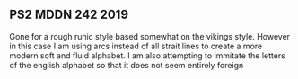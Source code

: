 ## PS2 MDDN 242 2019

Gone for a rough runic style based somewhat on the vikings style. However in this case I am using arcs instead of all strait lines to create a more modern soft and fluid alphabet. I am also attempting to immitate the letters of the english alphabet so that it does not seem entirely foreign